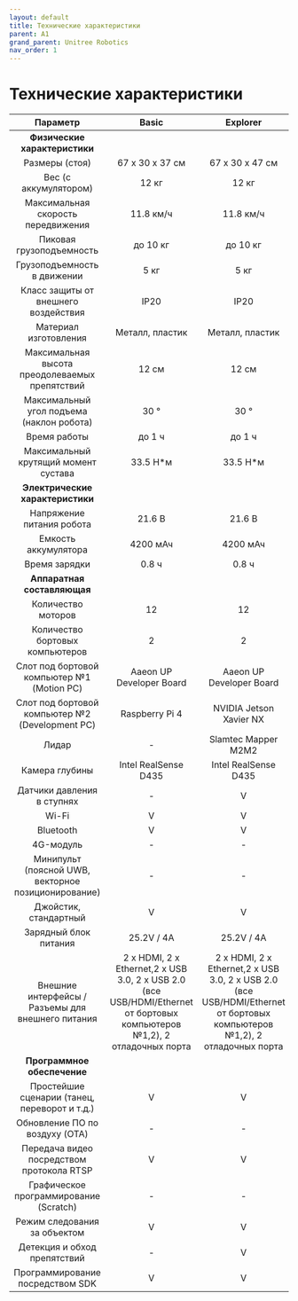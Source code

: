 ```yaml
---
layout: default
title: Технические характеристики
parent: A1
grand_parent: Unitree Robotics
nav_order: 1
---
```


# Технические характеристики

| **Параметр**                                        | **Basic**                                                                                                                | **Explorer**                                                                                                             |
|:---------------------------------------------------:|:------------------------------------------------------------------------------------------------------------------------:|:------------------------------------------------------------------------------------------------------------------------:|
|      **Физические характеристики**                  |                                                                                                                          |                                                                                                                          |
| Размеры (стоя)                                      | 67 x 30 x 37 см                                                                                                          | 67 x 30 x 47 см                                                                                                          |
| Вес (с аккумулятором)                               | 12 кг                                                                                                                    | 12 кг                                                                                                                    |
| Максимальная скорость передвижения                  | 11.8 км/ч                                                                                                                | 11.8 км/ч                                                                                                                |
| Пиковая грузоподъемность                            | до 10 кг                                                                                                                 | до 10 кг                                                                                                                 |
| Грузоподъемность в движении                         | 5 кг                                                                                                                     | 5 кг                                                                                                                     |
| Класс защиты от внешнего воздействия                | IP20                                                                                                                     | IP20                                                                                                                     |
| Материал изготовления                               | Металл, пластик                                                                                                          | Металл, пластик                                                                                                          |
| Максимальная высота преодолеваемых препятствий      | 12 см                                                                                                                    | 12 см                                                                                                                    |
| Максимальный угол подъема (наклон робота)           | 30 °                                                                                                                     | 30 °                                                                                                                     |
| Время работы                                        | до 1 ч                                                                                                                   | до 1 ч                                                                                                                   |
| Максимальный крутящий момент сустава                | 33.5 Н*м                                                                                                                 | 33.5 Н*м                                                                                                                 |
|      **Электрические характеристики**               |                                                                                                                          |                                                                                                                          |
| Напряжение питания робота                           | 21.6 В                                                                                                                   | 21.6 В                                                                                                                   |
| Емкость аккумулятора                                | 4200 мАч                                                                                                                 | 4200 мАч                                                                                                                 |
| Время зарядки                                       | 0.8 ч                                                                                                                    | 0.8 ч                                                                                                                    |
|      **Аппаратная составляющая**                    |                                                                                                                          |                                                                                                                          |
| Количество моторов                                  | 12                                                                                                                       | 12                                                                                                                       |
| Количество бортовых компьютеров                     | 2                                                                                                                        | 2                                                                                                                        |
| Слот под бортовой компьютер №1 (Motion PC)          | Aaeon UP Developer Board                                                                                                 | Aaeon UP Developer Board                                                                                                            |
| Слот под бортовой компьютер №2 (Development PC)     | Raspberry Pi 4                                                                                                 | NVIDIA Jetson Xavier NX                                                                                                  |
| Лидар                                               | -                                                                                                                        | Slamtec Mapper M2M2                                                                                                      |
| Камера глубины                                      | Intel RealSense D435                                                                                                     | Intel RealSense D435                                                                                                     |
| Датчики давления в ступнях                          | -                                                                                                                        | V                                                                                                                        |
| Wi-Fi                                               | V                                                                                                                        | V                                                                                                                        |
| Bluetooth                                           | V                                                                                                                        | V                                                                                                                        |
| 4G-модуль                                           | -                                                                                                                        | -                                                                                                                        |
| Минипульт (поясной UWB, векторное позиционирование) | -                                                                                                                        | -                                                                                                                        |
| Джойстик, стандартный                               | V                                                                                                                        | V                                                                                                                        |
| Зарядный блок питания                               | 25.2V / 4A                                                                                                               | 25.2V / 4A                                                                                                               |
| Внешние интерфейсы / Разъемы для внешнего питания   | 2 x HDMI, 2 x Ethernet,2 x USB 3.0, 2 x USB 2.0 (все USB/HDMI/Ethernet от бортовых компьютеров №1,2), 2 отладочных порта | 2 x HDMI, 2 x Ethernet,2 x USB 3.0, 2 x USB 2.0 (все USB/HDMI/Ethernet от бортовых компьютеров №1,2), 2 отладочных порта |
|      **Программное обеспечение**                    |                                                                                                                          |                                                                                                                          |
| Простейшие сценарии (танец, переворот и т.д.)       | V                                                                                                                        | V                                                                                                                        |
| Обновление ПО по воздуху (OTA)                      | -                                                                                                                        | -                                                                                                                        |
| Передача видео посредством протокола RTSP           | V                                                                                                                        | V                                                                                                                        |
| Графическое программирование (Scratch)              | -                                                                                                                        | -                                                                                                                        |
| Режим следования за объектом                        | V                                                                                                                        | V                                                                                                                        |
| Детекция и обход препятствий                        | -                                                                                                                        | V                                                                                                                        |
| Программирование посредством SDK                    | V                                                                                                                        | V                                                                                                                        |

